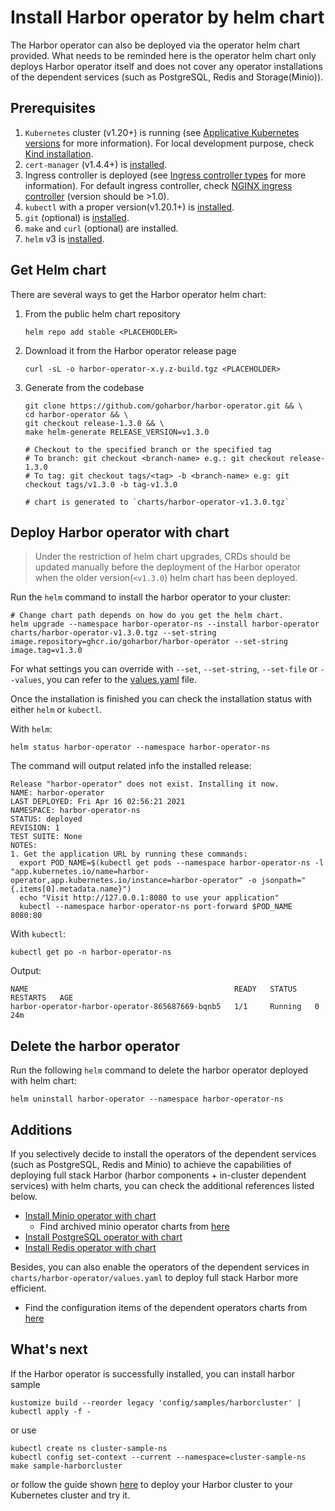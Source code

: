 # Install Harbor operator by helm chart

The Harbor operator can also be deployed via the operator helm chart provided. What needs to be reminded here is the operator helm chart only deploys Harbor operator itself and does not cover any operator installations of the dependent services (such as PostgreSQL, Redis and Storage(Minio)).

## Prerequisites

1. `Kubernetes` cluster (v1.20+) is running (see [Applicative Kubernetes versions](../../README.md#applicative-kubernetes-versions)
   for more information). For local development purpose, check [Kind installation](./kind-installation.md).
1. `cert-manager` (v1.4.4+) is [installed](https://cert-manager.io/docs/installation/kubernetes/).
1. Ingress controller is deployed (see [Ingress controller types](../../README.md#ingress-controller-types) for more information). For default
   ingress controller, check [NGINX ingress controller](https://kubernetes.github.io/ingress-nginx/deploy/) (version should be >1.0).
1. `kubectl` with a proper version(v1.20.1+) is [installed](https://kubernetes.io/docs/tasks/tools/).
1. `git` (optional) is [installed](https://git-scm.com/book/en/v2/Getting-Started-Installing-Git).
1. `make` and `curl` (optional) are installed.
1. `helm` v3 is [installed](https://helm.sh/docs/intro/install/).

## Get Helm chart

There are several ways to get the Harbor operator helm chart:

1. From the public helm chart repository

    ```shell
    helm repo add stable <PLACEHODLER>
    ```

1. Download it from the Harbor operator release page

    ```shell
    curl -sL -o harbor-operator-x.y.z-build.tgz <PLACEHOLDER>
    ```

1. Generate from the codebase

    ```shell
    git clone https://github.com/goharbor/harbor-operator.git && \
    cd harbor-operator && \
    git checkout release-1.3.0 && \
    make helm-generate RELEASE_VERSION=v1.3.0

    # Checkout to the specified branch or the specified tag
    # To branch: git checkout <branch-name> e.g.: git checkout release-1.3.0
    # To tag: git checkout tags/<tag> -b <branch-name> e.g: git checkout tags/v1.3.0 -b tag-v1.3.0

    # chart is generated to `charts/harbor-operator-v1.3.0.tgz`
    ```

## Deploy Harbor operator with chart

> Under the restriction of helm chart upgrades, CRDs should be updated manually before the deployment of the Harbor operator when the older version(`<v1.3.0`) helm chart has been deployed.

Run the `helm` command to install the harbor operator to your cluster:

```shell
# Change chart path depends on how do you get the helm chart.
helm upgrade --namespace harbor-operator-ns --install harbor-operator charts/harbor-operator-v1.3.0.tgz --set-string image.repository=ghcr.io/goharbor/harbor-operator --set-string image.tag=v1.3.0
```

For what settings you can override with `--set`, `--set-string`, `--set-file` or `--values`, you can refer to the [values.yaml](../../charts/harbor-operator/values.yaml) file.

Once the installation is finished you can check the installation status with either `helm` or `kubectl`.

With `helm`:

```shell
helm status harbor-operator --namespace harbor-operator-ns
```

The command will output related info the installed release:

```log
Release "harbor-operator" does not exist. Installing it now.
NAME: harbor-operator
LAST DEPLOYED: Fri Apr 16 02:56:21 2021
NAMESPACE: harbor-operator-ns
STATUS: deployed
REVISION: 1
TEST SUITE: None
NOTES:
1. Get the application URL by running these commands:
  export POD_NAME=$(kubectl get pods --namespace harbor-operator-ns -l "app.kubernetes.io/name=harbor-operator,app.kubernetes.io/instance=harbor-operator" -o jsonpath="{.items[0].metadata.name}")
  echo "Visit http://127.0.0.1:8080 to use your application"
  kubectl --namespace harbor-operator-ns port-forward $POD_NAME 8080:80
```

With `kubectl`:

```shell
kubectl get po -n harbor-operator-ns
```

Output:

```log
NAME                                              READY   STATUS    RESTARTS   AGE
harbor-operator-harbor-operator-865687669-bqnb5   1/1     Running   0          24m
```

## Delete the harbor operator

Run the following `helm` command to delete the harbor operator deployed with helm chart:

```shell
helm uninstall harbor-operator --namespace harbor-operator-ns
```

## Additions

If you selectively decide to install the operators of the dependent services (such as PostgreSQL, Redis and Minio) to achieve the capabilities of deploying full stack Harbor (harbor components + in-cluster dependent services) with helm charts,
you can check the additional references listed below.

* [Install Minio operator with chart](https://github.com/minio/operator/tree/master/helm/operator)
  * Find archived minio operator charts from [here](https://github.com/minio/operator/tree/master/helm-releases)
* [Install PostgreSQL operator with chart](https://github.com/zalando/postgres-operator/blob/master/docs/quickstart.md#helm-chart)
* [Install Redis operator with chart](https://github.com/spotahome/redis-operator#using-the-helm-chart)

Besides, you can also enable the operators of the dependent services in `charts/harbor-operator/values.yaml` to deploy full stack Harbor more efficient.

* Find the configuration items of the dependent operators charts from [here](https://github.com/goharbor/harbor-operator/blob/master/charts/harbor-operator/values.yaml#L252)

## What's next

If the Harbor operator is successfully installed, you can install harbor sample

```shell
kustomize build --reorder legacy 'config/samples/harborcluster' | kubectl apply -f -
```

or use

```shell
kubectl create ns cluster-sample-ns
kubectl config set-context --current --namespace=cluster-sample-ns
make sample-harborcluster
```

or follow the guide shown [here](../tutorial.md#deploy-harbor-cluster) to deploy your Harbor cluster to your Kubernetes cluster and try it.
